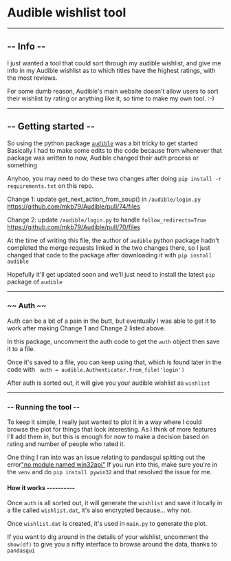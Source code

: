# Audible wishlist tool

---

## -- Info --
I just wanted a tool that could sort through my audible wishlist, 
and give me info in my Audible wishlist as to which titles have the
highest ratings, with the most reviews. 

For some dumb reason, Audible's main website doesn't allow users to
sort their wishlist by rating or anything like it, so time to make my
own tool. :-) 

---

## -- Getting started -- 
So using the python package [`audible`](https://audible.readthedocs.io/en/latest/index.html) was a bit tricky to get started
Basically I had to make some edits to the code because from whenever
that package was written to now, Audible changed their auth process or something

Anyhoo, you may need to do these two changes after doing `pip install -r requirements.txt`
on this repo. 

Change 1: update get_next_action_from_soup() in `/audible/login.py`
https://github.com/mkb79/Audible/pull/74/files

Change 2: update `/audible/login.py` to handle `follow_redirects=True`
https://github.com/mkb79/Audible/pull/70/files

At the time of writing this file, the author of `audible` python package hadn't completed 
the merge requests linked in the two changes there, so I just changed that code to the package
after downloading it with `pip install audible`

Hopefully it'll get updated soon and we'll just need to install the latest `pip` package of `audible`

----

### ~~ Auth ~~ 
Auth can be a bit of a pain in the butt, but eventually I was able to get it to work after making
Change 1 and Change 2 listed above. 

In this package, uncomment the auth code to get the `auth` object then save it to a file.

Once it's saved to a file, you can keep using that, which is found later in the code with
` auth = audible.Authenticator.from_file('login')`

After auth is sorted out, it will give you your audible wishlist as `wishlist`

---

### -- Running the tool --

To keep it simple, I really just wanted to plot it in a way where I could 
browse the plot for things that look interesting. As I think of more features
I'll add them in, but this is enough for now to make a decision based on
rating and number of people who rated it.

One thing I ran into was an issue relating to pandasgui spitting out the error["no module named win32api"](https://stackoverflow.com/questions/3580855/where-to-find-the-win32api-module-for-python)
If you run into this, make sure you're in the `venv` and do `pip install pywin32` and that resolved the issue for me.

#### How it works ----------

Once `auth` is all sorted out, it will generate the `wishlist` and save it locally in
a file called `wishlist.dat`, it's also encrypted because... why not. 

Once `wishlist.dat` is created, it's used in `main.py` to generate the plot.

If you want to dig around in the details of your wishlist, uncomment the `show(df)` to
give you a nifty interface to browse around the data, thanks to `pandasgui`

